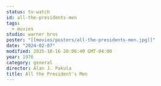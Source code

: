 ```yaml
---
status: to-watch
id: all-the-presidents-men
tags:
  - movies
studio: warner bros
poster: "[[movies/posters/all-the-presidents-men.jpg]]"
date: "2024-02-07"
modified: 2025-10-16 20:06:40 GMT-04:00
year: 1976
category: general
director: Alan J. Pakula
title: All the President's Men
---
```

